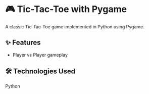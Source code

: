 # 🎮 Tic-Tac-Toe with Pygame

A classic Tic-Tac-Toe game implemented in Python using Pygame.

## ✨ Features

- Player vs Player gameplay

## 🛠️ Technologies Used

Python
